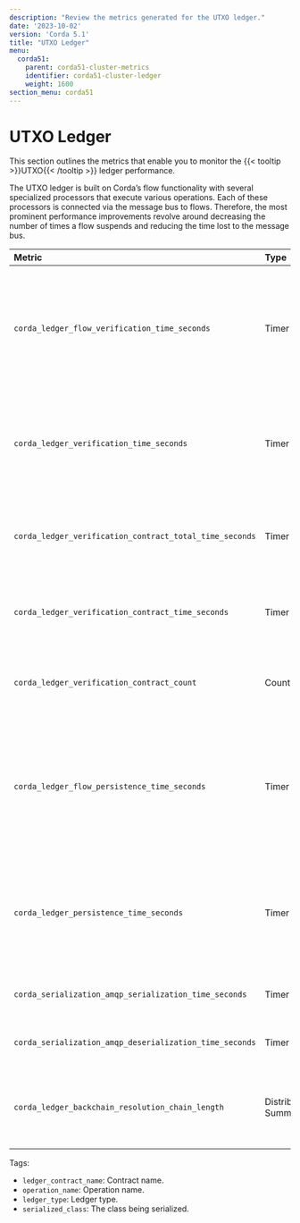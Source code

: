 ```yaml
---
description: "Review the metrics generated for the UTXO ledger."
date: '2023-10-02'
version: 'Corda 5.1'
title: "UTXO Ledger"
menu:
  corda51:
    parent: corda51-cluster-metrics
    identifier: corda51-cluster-ledger
    weight: 1600
section_menu: corda51
---
```


# UTXO Ledger

This section outlines the metrics that enable you to monitor the {{< tooltip >}}UTXO{{< /tooltip >}} ledger performance.

The UTXO ledger is built on Corda’s flow functionality with several specialized processors that execute various operations.
Each of these processors is connected via the message bus to flows. Therefore, the most prominent performance improvements revolve around decreasing the number of times a flow suspends and reducing the time lost to the message bus.

<style>
table th:first-of-type {
    width: 25%;
}
table th:nth-of-type(2) {
    width: 10%;
}
table th:nth-of-type(3) {
    width: 20%;
}
table th:nth-of-type(4) {
    width: 45%;
}
</style>

| Metric | Type | Tags | Description |
| :----------- | :----------- | :----------- | :----------- |
| `corda_ledger_flow_verification_time_seconds` | Timer | None | The time taken from calling transaction verification within a flow until a response is returned to the calling code. |
| `corda_ledger_verification_time_seconds` | Timer | None | The time taken from receiving an event in the verification processor to completing the event's processing. |
| `corda_ledger_verification_contract_total_time_seconds` | Timer | None | The time taken to execute contracts when verifying a transaction. |
| `corda_ledger_verification_contract_time_seconds` | Timer | <ul><li>`ledger_contract_name`</li></ul> | The time taken to execute a contract’s contract code. |
| `corda_ledger_verification_contract_count` | Counter | None | The number of executed contracts when verifying a transaction. |
| `corda_ledger_flow_persistence_time_seconds` | Timer | <ul><li>`operation_name`</li></ul> | The time taken from calling any ledger persistence operation within a flow until a response is returned to the calling code. |
| `corda_ledger_persistence_time_seconds` | Timer | <ul><li>`ledger_type`</li><li>`operation_name`</li></ul> | The time taken from receiving an event in the ledger persistence processor to completing the event's processing. |
| `corda_serialization_amqp_serialization_time_seconds` | Timer | <ul><li>`serialized_class`</li></ul> | The time taken to serialize an object. |
| `corda_serialization_amqp_deserialization_time_seconds` | Timer | <ul><li>`serialized_class`</li></ul> | The time taken to deserialize an object. |
| `corda_ledger_backchain_resolution_chain_length` | Distribution Summary | None | The number of transactions resolved within a transaction’s backchain. |


Tags:
* `ledger_contract_name`: Contract name.
* `operation_name`: Operation name.
* `ledger_type`: Ledger type.
* `serialized_class`: The class being serialized.
